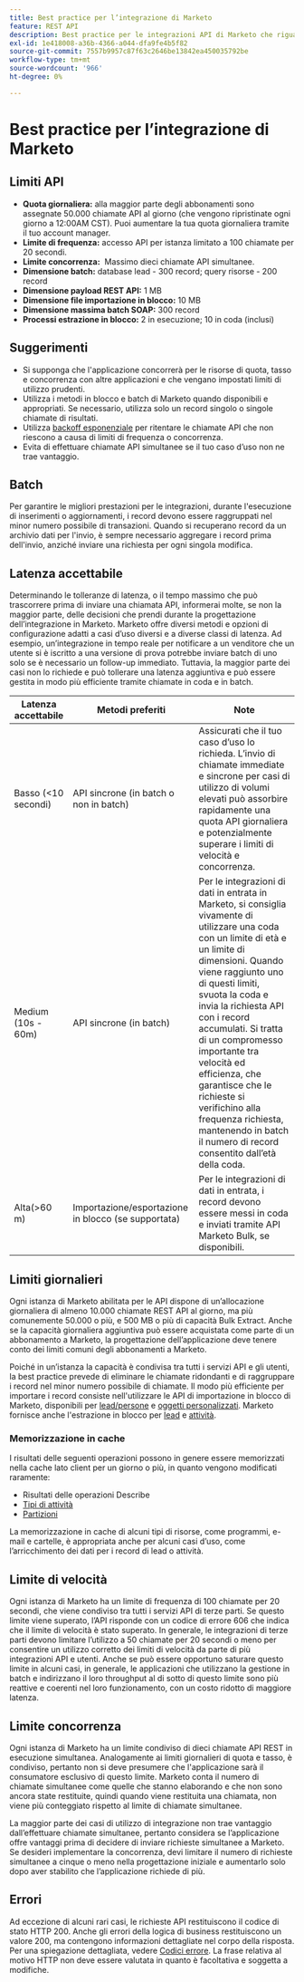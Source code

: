 ```yaml
---
title: Best practice per l’integrazione di Marketo
feature: REST API
description: Best practice per le integrazioni API di Marketo che riguardano quote, limiti di tasso e di concorrenza, batch, importazione ed esportazione in blocco, caching e pianificazione della latenza.
exl-id: 1e418008-a36b-4366-a044-dfa9fe4b5f82
source-git-commit: 7557b9957c87f63c2646be13842ea450035792be
workflow-type: tm+mt
source-wordcount: '966'
ht-degree: 0%

---
```


# Best practice per l’integrazione di Marketo

## Limiti API

- **Quota giornaliera:** alla maggior parte degli abbonamenti sono assegnate 50.000 chiamate API al giorno (che vengono ripristinate ogni giorno a 12:00AM CST). Puoi aumentare la tua quota giornaliera tramite il tuo account manager.
- **Limite di frequenza:** accesso API per istanza limitato a 100 chiamate per 20 secondi.
- **Limite concorrenza:**  Massimo dieci chiamate API simultanee.
- **Dimensione batch:** database lead - 300 record; query risorse - 200 record
- **Dimensione payload REST API:** 1 MB
- **Dimensione file importazione in blocco:** 10 MB
- **Dimensione massima batch SOAP:** 300 record
- **Processi estrazione in blocco:** 2 in esecuzione; 10 in coda (inclusi)

## Suggerimenti

- Si supponga che l&#39;applicazione concorrerà per le risorse di quota, tasso e concorrenza con altre applicazioni e che vengano impostati limiti di utilizzo prudenti.
- Utilizza i metodi in blocco e batch di Marketo quando disponibili e appropriati. Se necessario, utilizza solo un record singolo o singole chiamate di risultati.
- Utilizza [backoff esponenziale](https://en.wikipedia.org/wiki/Exponential_backoff) per ritentare le chiamate API che non riescono a causa di limiti di frequenza o concorrenza.
- Evita di effettuare chiamate API simultanee se il tuo caso d’uso non ne trae vantaggio.

## Batch

Per garantire le migliori prestazioni per le integrazioni, durante l&#39;esecuzione di inserimenti o aggiornamenti, i record devono essere raggruppati nel minor numero possibile di transazioni. Quando si recuperano record da un archivio dati per l&#39;invio, è sempre necessario aggregare i record prima dell&#39;invio, anziché inviare una richiesta per ogni singola modifica.

## Latenza accettabile

Determinando le tolleranze di latenza, o il tempo massimo che può trascorrere prima di inviare una chiamata API, informerai molte, se non la maggior parte, delle decisioni che prendi durante la progettazione dell’integrazione in Marketo. Marketo offre diversi metodi e opzioni di configurazione adatti a casi d’uso diversi e a diverse classi di latenza. Ad esempio, un’integrazione in tempo reale per notificare a un venditore che un utente si è iscritto a una versione di prova potrebbe inviare batch di uno solo se è necessario un follow-up immediato. Tuttavia, la maggior parte dei casi non lo richiede e può tollerare una latenza aggiuntiva e può essere gestita in modo più efficiente tramite chiamate in coda e in batch.

| Latenza accettabile | Metodi preferiti | Note |
|---|---|---|
| Basso (&lt;10 secondi) | API sincrone (in batch o non in batch) | Assicurati che il tuo caso d’uso lo richieda. L’invio di chiamate immediate e sincrone per casi di utilizzo di volumi elevati può assorbire rapidamente una quota API giornaliera e potenzialmente superare i limiti di velocità e concorrenza. |
| Medium (10s - 60m) | API sincrone (in batch) | Per le integrazioni di dati in entrata in Marketo, si consiglia vivamente di utilizzare una coda con un limite di età e un limite di dimensioni. Quando viene raggiunto uno di questi limiti, svuota la coda e invia la richiesta API con i record accumulati. Si tratta di un compromesso importante tra velocità ed efficienza, che garantisce che le richieste si verifichino alla frequenza richiesta, mantenendo in batch il numero di record consentito dall’età della coda. |
| Alta(>60 m) | Importazione/esportazione in blocco (se supportata) | Per le integrazioni di dati in entrata, i record devono essere messi in coda e inviati tramite API Marketo Bulk, se disponibili. |

## Limiti giornalieri

Ogni istanza di Marketo abilitata per le API dispone di un’allocazione giornaliera di almeno 10.000 chiamate REST API al giorno, ma più comunemente 50.000 o più, e 500 MB o più di capacità Bulk Extract. Anche se la capacità giornaliera aggiuntiva può essere acquistata come parte di un abbonamento a Marketo, la progettazione dell’applicazione deve tenere conto dei limiti comuni degli abbonamenti a Marketo.

Poiché in un’istanza la capacità è condivisa tra tutti i servizi API e gli utenti, la best practice prevede di eliminare le chiamate ridondanti e di raggruppare i record nel minor numero possibile di chiamate. Il modo più efficiente per importare i record consiste nell&#39;utilizzare le API di importazione in blocco di Marketo, disponibili per [lead/persone](https://developer.adobe.com/marketo-apis/api/mapi/#tag/Bulk-Import-Leads/operation/importLeadUsingPOST) e [oggetti personalizzati](https://developer.adobe.com/marketo-apis/api/mapi/#tag/Snippets/operation/createSnippetUsingPOST). Marketo fornisce anche l&#39;estrazione in blocco per [lead](bulk-lead-extract.md) e [attività](bulk-activity-extract.md).

### Memorizzazione in cache

I risultati delle seguenti operazioni possono in genere essere memorizzati nella cache lato client per un giorno o più, in quanto vengono modificati raramente:

- Risultati delle operazioni Describe
- [Tipi di attività](https://developer.adobe.com/marketo-apis/api/mapi/#tag/Activities/operation/getAllActivityTypesUsingGET)
- [Partizioni](https://developer.adobe.com/marketo-apis/api/mapi/#tag/Leads/operation/getLeadPartitionsUsingGET)

La memorizzazione in cache di alcuni tipi di risorse, come programmi, e-mail e cartelle, è appropriata anche per alcuni casi d’uso, come l’arricchimento dei dati per i record di lead o attività.

## Limite di velocità

Ogni istanza di Marketo ha un limite di frequenza di 100 chiamate per 20 secondi, che viene condiviso tra tutti i servizi API di terze parti. Se questo limite viene superato, l’API risponde con un codice di errore 606 che indica che il limite di velocità è stato superato. In generale, le integrazioni di terze parti devono limitare l’utilizzo a 50 chiamate per 20 secondi o meno per consentire un utilizzo corretto dei limiti di velocità da parte di più integrazioni API e utenti. Anche se può essere opportuno saturare questo limite in alcuni casi, in generale, le applicazioni che utilizzano la gestione in batch e indirizzano il loro throughput al di sotto di questo limite sono più reattive e coerenti nel loro funzionamento, con un costo ridotto di maggiore latenza.

## Limite concorrenza

Ogni istanza di Marketo ha un limite condiviso di dieci chiamate API REST in esecuzione simultanea. Analogamente ai limiti giornalieri di quota e tasso, è condiviso, pertanto non si deve presumere che l&#39;applicazione sarà il consumatore esclusivo di questo limite. Marketo conta il numero di chiamate simultanee come quelle che stanno elaborando e che non sono ancora state restituite, quindi quando viene restituita una chiamata, non viene più conteggiato rispetto al limite di chiamate simultanee.

La maggior parte dei casi di utilizzo di integrazione non trae vantaggio dall’effettuare chiamate simultanee, pertanto considera se l’applicazione offre vantaggi prima di decidere di inviare richieste simultanee a Marketo. Se desideri implementare la concorrenza, devi limitare il numero di richieste simultanee a cinque o meno nella progettazione iniziale e aumentarlo solo dopo aver stabilito che l’applicazione richiede di più.

## Errori

Ad eccezione di alcuni rari casi, le richieste API restituiscono il codice di stato HTTP 200. Anche gli errori della logica di business restituiscono un valore 200, ma contengono informazioni dettagliate nel corpo della risposta. Per una spiegazione dettagliata, vedere [Codici errore](error-codes.md). La frase relativa al motivo HTTP non deve essere valutata in quanto è facoltativa e soggetta a modifiche.
